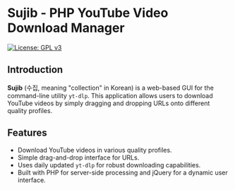 # Sujib - PHP YouTube Video Download Manager

[![License: GPL v3](https://img.shields.io/badge/License-GPLv3-blue.svg)](https://www.gnu.org/licenses/gpl-3.0)

## Introduction

**Sujib** (수집, meaning "collection" in Korean) is a web-based GUI for the command-line utility `yt-dlp`. This application allows users to download YouTube videos by simply dragging and dropping URLs onto different quality profiles.

## Features

- Download YouTube videos in various quality profiles.
- Simple drag-and-drop interface for URLs.
- Uses daily updated `yt-dlp` for robust downloading capabilities.
- Built with PHP for server-side processing and jQuery for a dynamic user interface.
